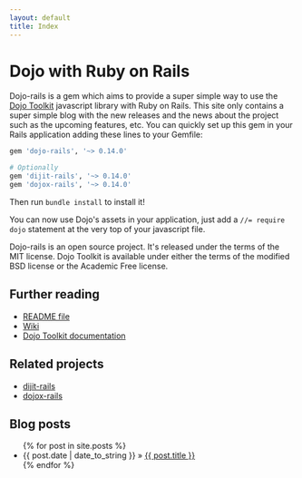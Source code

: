 ```yaml
---
layout: default
title: Index
---
```


# Dojo with Ruby on Rails

Dojo-rails is a gem which aims to provide a super simple way to use the
[Dojo Toolkit](http://dojotoolkit.org/) javascript library with Ruby on Rails.
This site only contains a super simple blog with the new releases and the news
about the project such as the upcoming features, etc. You can quickly set up
this gem in your Rails application adding these lines to your Gemfile:

~~~~ ruby
gem 'dojo-rails', '~> 0.14.0'

# Optionally
gem 'dijit-rails', '~> 0.14.0'
gem 'dojox-rails', '~> 0.14.0'
~~~~

Then run `bundle install` to install it!

You can now use Dojo's assets in your application, just add a `//= require dojo`
statement at the very top of your javascript file.

Dojo-rails is an open source project. It's released under the terms of the MIT
license. Dojo Toolkit is available under either the terms of the modified BSD
license or the Academic Free license.

## Further reading

* [README file](https://github.com/robin850/dojo-rails#readme)
* [Wiki](https://github.com/robin850/dojo-rails/wiki)
* [Dojo Toolkit documentation](http://dojotoolkit.org/documentation)

## Related projects

* [dijit-rails](https://github.com/robin850/dijit-rails)
* [dojox-rails](https://github.com/robin850/dojox-rails)

## Blog posts

<ul class="posts">
  {% for post in site.posts %}
    <li><span>{{ post.date | date_to_string }}</span> &raquo; <a href="{{ site.base-url }}{{ post.url }}">{{ post.title }}</a></li>
  {% endfor %}
</ul>
